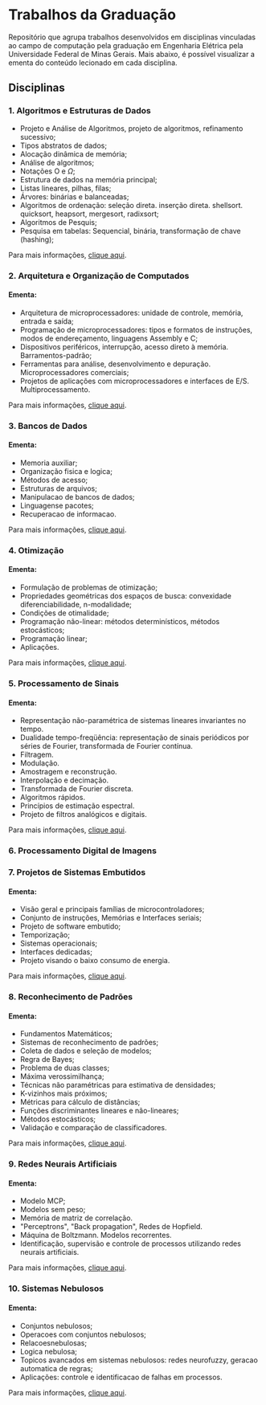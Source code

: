 # Trabalhos da Graduação

Repositório que agrupa trabalhos desenvolvidos em disciplinas vinculadas ao campo de computação pela graduação em Engenharia Elétrica pela Universidade Federal de Minas Gerais. Mais abaixo, é possível visualizar a ementa do conteúdo lecionado em cada disciplina.

## Disciplinas

### 1. Algoritmos e Estruturas de Dados

- Projeto e Análise de Algoritmos, projeto de algoritmos, refinamento sucessivo;
- Tipos abstratos de dados;
- Alocação dinâmica de memória;
- Análise de algoritmos;
- Notações O e $\Omega$;
- Estrutura de dados na memória principal;
- Listas lineares, pilhas, filas;
- Árvores: binárias e balanceadas;
- Algoritmos de ordenação: seleção direta. inserção direta. shellsort. quicksort, heapsort, mergesort, radixsort;
- Algoritmos de Pesquis;
- Pesquisa em tabelas: Sequencial, binária, transformação de chave (hashing);

Para mais informações, [clique aqui](https://homepages.dcc.ufmg.br/~meira/aeds2/#:~:text=Objetivo,simples%20da%20complexidade%20de%20algoritmos.).

### 2. Arquitetura e Organização de Computados

#### Ementa:
- Arquitetura de microprocessadores: unidade de controle, memória, entrada e saída; 
- Programação de microprocessadores: tipos e formatos de instruções, modos de endereçamento, linguagens Assembly e C; 
- Dispositivos periféricos, interrupção, acesso direto à memória. Barramentos-padrão; 
- Ferramentas para análise, desenvolvimento e depuração. Microprocessadores comerciais; 
- Projetos de aplicações com microprocessadores e interfaces de E/S. Multiprocessamento.

Para mais informações, [clique aqui](https://ufmg.br/cursos/graduacao/2405/91218/72633).

### 3. Bancos de Dados

#### Ementa:
- Memoria auxiliar; 
- Organização fisica e logica; 
- Métodos de acesso;
- Estruturas de arquivos;
- Manipulacao de bancos de dados;
- Linguagense pacotes; 
- Recuperacao de informacao.

Para mais informações, [clique aqui](https://ufmg.br/cursos/graduacao/2377/91205/60486).

### 4. Otimização

#### Ementa:
- Formulação de problemas de otimização; 
- Propriedades geométricas dos espaços de busca: convexidade diferenciabilidade, n-modalidade; 
- Condições de otimalidade; 
- Programação não-linear: métodos determinísticos, métodos estocásticos;
- Programação linear; 
- Aplicações.

Para mais informações, [clique aqui](https://ufmg.br/cursos/graduacao/2405/90195/64347).

### 5. Processamento de Sinais

#### Ementa:

- Representação não-paramétrica de sistemas lineares invariantes no tempo. 
- Dualidade tempo-freqüência: representação de sinais periódicos por séries de Fourier, transformada de Fourier contínua. 
- Filtragem. 
- Modulação. 
- Amostragem e reconstrução. 
- Interpolação e decimação. 
- Transformada de Fourier discreta. 
- Algoritmos rápidos. 
- Princípios de estimação espectral. 
- Projeto de filtros analógicos e digitais.

Para mais informações, [clique aqui](https://ufmg.br/cursos/graduacao/2405/91218/61106).

### 6. Processamento Digital de Imagens



### 7. Projetos de Sistemas Embutidos

#### Ementa:
- Visão geral e principais famílias de microcontroladores;
- Conjunto de instruções, Memórias e Interfaces seriais;
- Projeto de software embutido;
- Temporização; 
- Sistemas operacionais;
- Interfaces dedicadas; 
- Projeto visando o baixo consumo de energia.

Para mais informações, [clique aqui](https://ufmg.br/cursos/graduacao/2405/91218/64326).

### 8. Reconhecimento de Padrões

#### Ementa:
- Fundamentos Matemáticos; 
- Sistemas de reconhecimento de padrões; 
- Coleta de dados e seleção de modelos;
- Regra de Bayes;
- Problema de duas classes; 
- Máxima verossimilhança;
- Técnicas não paramétricas para estimativa de densidades; 
- K-vizinhos mais próximos;
- Métricas para cálculo de distâncias; 
- Funções discriminantes lineares e não-lineares; 
- Métodos estocásticos;
- Validação e comparação de classificadores.

Para mais informações, [clique aqui](https://ufmg.br/cursos/graduacao/2405/91218/72649).

### 9. Redes Neurais Artificiais

#### Ementa:
- Modelo MCP; 
- Modelos sem peso; 
- Memória de matriz de correlação. 
- "Perceptrons", "Back propagation", Redes de Hopfield. 
- Máquina de Boltzmann. 
Modelos recorrentes. 
- Identificação, supervisão e controle de processos utilizando redes neurais artificiais.

Para mais informações, [clique aqui](https://ufmg.br/cursos/graduacao/2405/91218/72645).


### 10. Sistemas Nebulosos

#### Ementa:
- Conjuntos nebulosos; 
- Operacoes com conjuntos nebulosos; 
- Relacoesnebulosas; 
- Logica nebulosa; 
- Topicos avancados em sistemas nebulosos: redes neurofuzzy, geracao automatica de regras;
- Aplicações: controle e identificacao de falhas em processos.

Para mais informações, [clique aqui](https://ufmg.br/cursos/graduacao/2366/91701/63756).